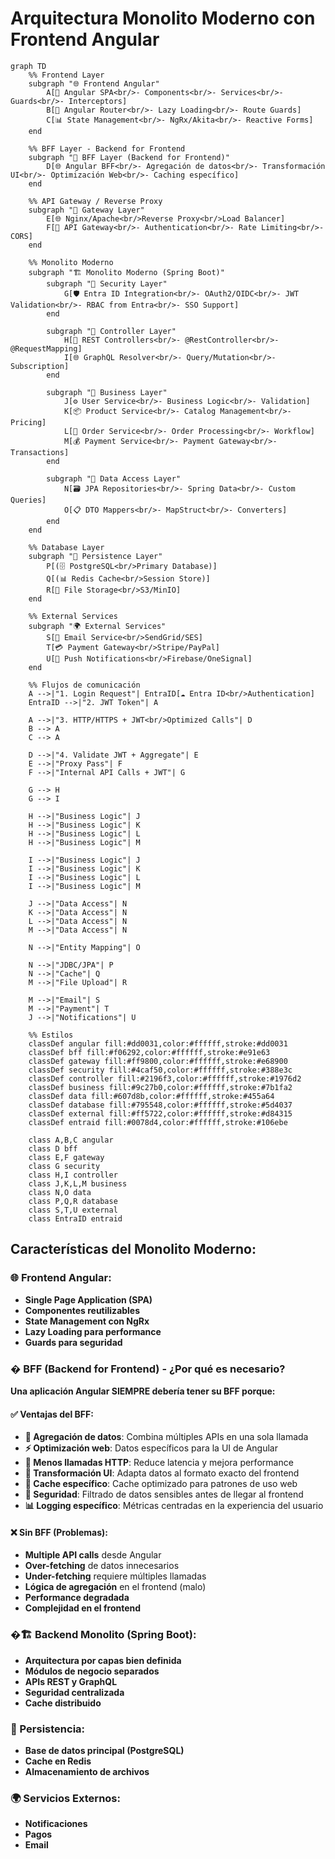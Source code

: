 # Arquitectura Monolito Moderno con Frontend Angular

```mermaid
graph TD
    %% Frontend Layer
    subgraph "🌐 Frontend Angular"
        A[📱 Angular SPA<br/>- Components<br/>- Services<br/>- Guards<br/>- Interceptors]
        B[🔄 Angular Router<br/>- Lazy Loading<br/>- Route Guards]
        C[📊 State Management<br/>- NgRx/Akita<br/>- Reactive Forms]
    end

    %% BFF Layer - Backend for Frontend
    subgraph "🎯 BFF Layer (Backend for Frontend)"
        D[🌐 Angular BFF<br/>- Agregación de datos<br/>- Transformación UI<br/>- Optimización Web<br/>- Caching específico]
    end

    %% API Gateway / Reverse Proxy
    subgraph "🔗 Gateway Layer"
        E[🌐 Nginx/Apache<br/>Reverse Proxy<br/>Load Balancer]
        F[🔐 API Gateway<br/>- Authentication<br/>- Rate Limiting<br/>- CORS]
    end

    %% Monolito Moderno
    subgraph "🏗️ Monolito Moderno (Spring Boot)"
        subgraph "🔐 Security Layer"
            G[🛡️ Entra ID Integration<br/>- OAuth2/OIDC<br/>- JWT Validation<br/>- RBAC from Entra<br/>- SSO Support]
        end
        
        subgraph "🎯 Controller Layer"
            H[📡 REST Controllers<br/>- @RestController<br/>- @RequestMapping]
            I[🌐 GraphQL Resolver<br/>- Query/Mutation<br/>- Subscription]
        end
        
        subgraph "💼 Business Layer"
            J[⚙️ User Service<br/>- Business Logic<br/>- Validation]
            K[📦 Product Service<br/>- Catalog Management<br/>- Pricing]
            L[🛒 Order Service<br/>- Order Processing<br/>- Workflow]
            M[💰 Payment Service<br/>- Payment Gateway<br/>- Transactions]
        end
        
        subgraph "📂 Data Access Layer"
            N[🗃️ JPA Repositories<br/>- Spring Data<br/>- Custom Queries]
            O[📋 DTO Mappers<br/>- MapStruct<br/>- Converters]
        end
    end

    %% Database Layer
    subgraph "💾 Persistence Layer"
        P[(🗄️ PostgreSQL<br/>Primary Database)]
        Q[(📊 Redis Cache<br/>Session Store)]
        R[📁 File Storage<br/>S3/MinIO]
    end

    %% External Services
    subgraph "🌍 External Services"
        S[📧 Email Service<br/>SendGrid/SES]
        T[💳 Payment Gateway<br/>Stripe/PayPal]
        U[📱 Push Notifications<br/>Firebase/OneSignal]
    end

    %% Flujos de comunicación
    A -->|"1. Login Request"| EntraID[☁️ Entra ID<br/>Authentication]
    EntraID -->|"2. JWT Token"| A
    
    A -->|"3. HTTP/HTTPS + JWT<br/>Optimized Calls"| D
    B --> A
    C --> A
    
    D -->|"4. Validate JWT + Aggregate"| E
    E -->|"Proxy Pass"| F
    F -->|"Internal API Calls + JWT"| G
    
    G --> H
    G --> I
    
    H -->|"Business Logic"| J
    H -->|"Business Logic"| K
    H -->|"Business Logic"| L
    H -->|"Business Logic"| M
    
    I -->|"Business Logic"| J
    I -->|"Business Logic"| K
    I -->|"Business Logic"| L
    I -->|"Business Logic"| M
    
    J -->|"Data Access"| N
    K -->|"Data Access"| N
    L -->|"Data Access"| N
    M -->|"Data Access"| N
    
    N -->|"Entity Mapping"| O
    
    N -->|"JDBC/JPA"| P
    N -->|"Cache"| Q
    M -->|"File Upload"| R
    
    M -->|"Email"| S
    M -->|"Payment"| T
    J -->|"Notifications"| U

    %% Estilos
    classDef angular fill:#dd0031,color:#ffffff,stroke:#dd0031
    classDef bff fill:#f06292,color:#ffffff,stroke:#e91e63
    classDef gateway fill:#ff9800,color:#ffffff,stroke:#e68900
    classDef security fill:#4caf50,color:#ffffff,stroke:#388e3c
    classDef controller fill:#2196f3,color:#ffffff,stroke:#1976d2
    classDef business fill:#9c27b0,color:#ffffff,stroke:#7b1fa2
    classDef data fill:#607d8b,color:#ffffff,stroke:#455a64
    classDef database fill:#795548,color:#ffffff,stroke:#5d4037
    classDef external fill:#ff5722,color:#ffffff,stroke:#d84315
    classDef entraid fill:#0078d4,color:#ffffff,stroke:#106ebe
    
    class A,B,C angular
    class D bff
    class E,F gateway
    class G security
    class H,I controller
    class J,K,L,M business
    class N,O data
    class P,Q,R database
    class S,T,U external
    class EntraID entraid
```

## Características del Monolito Moderno:

### **🌐 Frontend Angular:**
- **Single Page Application (SPA)**
- **Componentes reutilizables**
- **State Management con NgRx**
- **Lazy Loading para performance**
- **Guards para seguridad**

### **� BFF (Backend for Frontend) - ¿Por qué es necesario?**

**Una aplicación Angular SIEMPRE debería tener su BFF porque:**

#### **✅ Ventajas del BFF:**
- **🔧 Agregación de datos**: Combina múltiples APIs en una sola llamada
- **⚡ Optimización web**: Datos específicos para la UI de Angular
- **📱 Menos llamadas HTTP**: Reduce latencia y mejora performance
- **🎨 Transformación UI**: Adapta datos al formato exacto del frontend
- **💾 Cache específico**: Cache optimizado para patrones de uso web
- **🔐 Seguridad**: Filtrado de datos sensibles antes de llegar al frontend
- **📊 Logging específico**: Métricas centradas en la experiencia del usuario

#### **❌ Sin BFF (Problemas):**
- **Multiple API calls** desde Angular
- **Over-fetching** de datos innecesarios
- **Under-fetching** requiere múltiples llamadas
- **Lógica de agregación** en el frontend (malo)
- **Performance degradada**
- **Complejidad en el frontend**

### **�🏗️ Backend Monolito (Spring Boot):**
- **Arquitectura por capas bien definida**
- **Módulos de negocio separados**
- **APIs REST y GraphQL**
- **Seguridad centralizada**
- **Cache distribuido**

### **💾 Persistencia:**
- **Base de datos principal (PostgreSQL)**
- **Cache en Redis**
- **Almacenamiento de archivos**

### **🌍 Servicios Externos:**
- **Notificaciones**
- **Pagos**
- **Email**
```